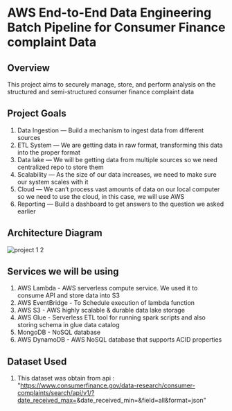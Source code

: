 <h1>AWS End-to-End Data Engineering Batch Pipeline for Consumer Finance complaint Data</h1>

<h2>Overview</h2>
This project aims to securely manage, store, and perform analysis on the structured and semi-structured consumer finance complaint data 

## Project Goals
1. Data Ingestion — Build a mechanism to ingest data from different sources
2. ETL System — We are getting data in raw format, transforming this data into the proper format
3. Data lake — We will be getting data from multiple sources so we need centralized repo to store them
4. Scalability — As the size of our data increases, we need to make sure our system scales with it
5. Cloud — We can’t process vast amounts of data on our local computer so we need to use the cloud, in this case, we will use AWS
6. Reporting — Build a dashboard to get answers to the question we asked earlier

<h2>Architecture Diagram</h2>

![project 1 2](https://user-images.githubusercontent.com/91051383/226414916-ddbced76-cedf-44c5-9c89-38679ad89263.png)

## Services we will be using
1. AWS Lambda - AWS serverless compute service. We used it to consume API and store data into S3
2. AWS EventBridge - To Schedule execution of lambda function
3. AWS S3 - AWS highly scalable & durable data lake storage
4. AWS Glue - Serverless ETL tool for running spark scripts and also storing schema in glue data catalog
5. MongoDB - NoSQL database
6. AWS DynamoDB - AWS NoSQL database that supports ACID properties

<h2>Dataset Used</h2>

1. This dataset was obtain from api : "https://www.consumerfinance.gov/data-research/consumer-complaints/search/api/v1/?date_received_max=<todate>&date_received_min=<fromdate>&field=all&format=json"
